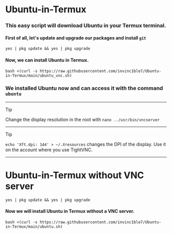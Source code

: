 # Ubuntu-in-Termux
### This easy script will download Ubuntu in your Termux terminal.
#### First of all, let's update and upgrade our packages and install `git`
```shell
yes | pkg update && yes | pkg upgrade
```
#### Now, we can install Ubuntu in Termux.
```shell
bash <(curl -s https://raw.githubusercontent.com/invinc1ble7/Ubuntu-in-Termux/main/ubuntu_vnc.sh)
```
 ### We installed Ubuntu now and can access it with the command ```ubuntu```
***
> [!TIP]
> Change the display resolution in the root with `nano ../usr/bin/vncserver`
***
> [!TIP]
> `echo 'Xft.dpi: 144' > ~/.Xresources` changes the DPI of the display. Use it on the account where you use TightVNC.
***
# Ubuntu-in-Termux without VNC server
```shell
yes | pkg update && yes | pkg upgrade
```
#### Now we will install Ubuntu in Termux without a VNC server.
```shell
bash <(curl -s https://raw.githubusercontent.com/invinc1ble7/Ubuntu-in-Termux/main/ubuntu.sh)
```
